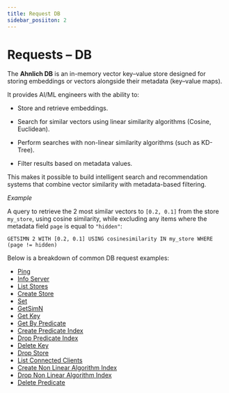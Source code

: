```yaml
---
title: Request DB
sidebar_posiiton: 2
---
```


# Requests – DB

The **Ahnlich DB** is an in-memory vector key–value store designed for storing embeddings or vectors alongside their metadata (key–value maps).

It provides AI/ML engineers with the ability to:

- Store and retrieve embeddings.

- Search for similar vectors using linear similarity algorithms (Cosine, Euclidean).

- Perform searches with non-linear similarity algorithms (such as KD-Tree).

- Filter results based on metadata values.

This makes it possible to build intelligent search and recommendation systems that combine vector similarity with metadata-based filtering.

_Example_

A query to retrieve the 2 most similar vectors to `[0.2, 0.1]` from the store `my_store`, using cosine similarity, while excluding any items where the metadata field `page` is equal to `"hidden"`:

```
GETSIMN 2 WITH [0.2, 0.1] USING cosinesimilarity IN my_store WHERE (page != hidden)
```

Below is a breakdown of common DB request examples:

- [Ping](/docs/client-libraries/go/request-db/ping)
- [Info Server](/docs/client-libraries/go/request-db/info-server)
- [List Stores](/docs/client-libraries/go/request-db/list-stores)
- [Create Store](/docs/client-libraries/go/request-db/create-store)
- [Set](/docs/client-libraries/go/request-db/set)
- [GetSimN](/docs/client-libraries/go/request-db/get-simn)
- [Get Key](/docs/client-libraries/go/request-db/get-key)
- [Get By Predicate](/docs/client-libraries/go/request-db/get-by-predicate)
- [Create Predicate Index](/docs/client-libraries/go/request-db/create-predicate-index)
- [Drop Predicate Index](/docs/client-libraries/go/request-db/drop-predicate-index)
- [Delete Key](/docs/client-libraries/go/request-db/delete-key)
- [Drop Store](/docs/client-libraries/go/request-db/drop-store)
- [List Connected Clients](/docs/client-libraries/go/request-db/list-connected-clients)
- [Create Non Linear Algorithm Index](/docs/client-libraries/go/request-db/create-non-linear-algx)
- [Drop Non Linear Algorithm Index](/docs/client-libraries/go/request-db/drop-non-linear-algx)
- [Delete Predicate](/docs/client-libraries/go/request-db/delete-predicate)

